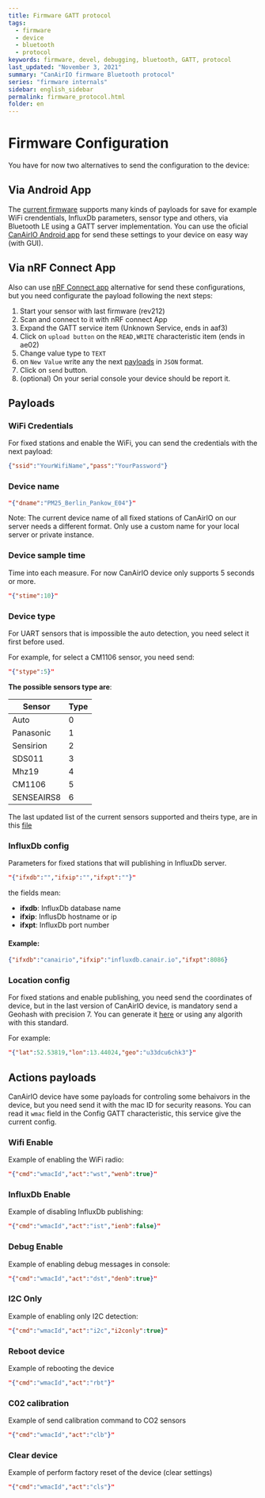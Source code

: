 ```yaml
---
title: Firmware GATT protocol
tags:
  - firmware
  - device
  - bluetooth
  - protocol
keywords: firmware, devel, debugging, bluetooth, GATT, protocol
last_updated: "November 3, 2021"
summary: "CanAirIO firmware Bluetooth protocol"
series: "firmware internals"
sidebar: english_sidebar
permalink: firmware_protocol.html
folder: en
---
```


# Firmware Configuration

You have for now two alternatives to send the configuration to the device:

## Via Android App

The [current firmware](https://github.com/kike-canaries/canairio_firmware/releases) supports many kinds of payloads for save for example WiFi crendentials, InfluxDb parameters, sensor type and others, via Bluetooth LE using a GATT server implementation. You can use the oficial [CanAirIO Android app](https://github.com/kike-canaries/canairio_android) for send these settings to your device on easy way (with GUI).

## Via nRF Connect App

Also can use [nRF Connect app](https://play.google.com/store/apps/details?id=no.nordicsemi.android.mcp) alternative for send these configurations, but you need configurate the payload following the next steps:


1. Start your sensor with last firmware (rev212)
2. Scan and connect to it with nRF connect App
3. Expand the GATT service item (Unknown Service, ends in aaf3)
4. Click on `upload button` on the `READ,WRITE` characteristic item (ends in ae02)
5. Change value type to `TEXT`
6. on `New Value` write any the next [payloads](#payloads) in `JSON` format.
7. Click on `send` button.
8. (optional) On your serial console your device should be report it.

## Payloads

### WiFi Credentials

For fixed stations and enable the WiFi, you can send the credentials with the next payload:

```json
{"ssid":"YourWifiName","pass":"YourPassword"}
```

### Device name

```json
"{"dname":"PM25_Berlin_Pankow_E04"}"
```

Note: The current device name of all fixed stations of CanAirIO on our server needs a different format. Only use a custom name for your local server or private instance.

### Device sample time

Time into each measure. For now CanAirIO device only supports 5 seconds or more.

```json
"{"stime":10}"
```

### Device type

For UART sensors that is impossible the auto detection, you need select it first before used.

For example, for select a CM1106 sensor, you need send:

```json
"{"stype":5}"
```

**The possible sensors type are**:

| Sensor   | Type |
|---|---|
| Auto  | 0 |
| Panasonic | 1 |
| Sensirion  | 2 |
| SDS011  | 3 |
| Mhz19 | 4 |
| CM1106 | 5 |
| SENSEAIRS8 | 6 |

The last updated list of the current sensors supported and theirs type, are in this [file](https://github.com/kike-canaries/canairio_sensorlib/blob/master/src/Sensors.hpp#L72)


### InfluxDb config

Parameters for fixed stations that will publishing in InfluxDb server.

```json
"{"ifxdb":"","ifxip":"","ifxpt":""}"
```

the fields mean:
- **ifxdb**: InfluxDb database name
- **ifxip**: InflusDb hostname or ip
- **ifxpt**: InfluxDb port number

#### Example:

```json
{"ifxdb":"canairio","ifxip":"influxdb.canair.io","ifxpt":8086}
```
### Location config

For fixed stations and enable publishing, you need send the coordinates of device, but in the last version of CanAirIO device, is mandatory send a Geohash with precision 7. You can generate it [here](http://geohash.org/) or using any algorith with this standard.

For example:

```json
"{"lat":52.53819,"lon":13.44024,"geo":"u33dcu6chk3"}"
```

## Actions payloads

CanAirIO device have some payloads for controling some behaivors in the device, but you need send it with the mac ID for security reasons. You can read it `wmac` field in the Config GATT characteristic, this service give the current config.

### Wifi Enable

Example of enabling the WiFi radio:

```json
"{"cmd":"wmacId","act":"wst","wenb":true}"
```

### InfluxDb Enable

Example of disabling InfluxDb publishing:

```json
"{"cmd":"wmacId","act":"ist","ienb":false}"
```

### Debug Enable

Example of enabling debug messages in console:

```json
"{"cmd":"wmacId","act":"dst","denb":true}"
```

### I2C Only

Example of enabling only I2C detection:

```json
"{"cmd":"wmacId","act":"i2c","i2conly":true}"
```

### Reboot device

Example of rebooting the device

```json
"{"cmd":"wmacId","act":"rbt"}"
```

### C02 calibration

Example of send calibration command to CO2 sensors

```json
"{"cmd":"wmacId","act":"clb"}"
```

### Clear device

Example of perform factory reset of the device (clear settings)

```json
"{"cmd":"wmacId","act":"cls"}"
```



